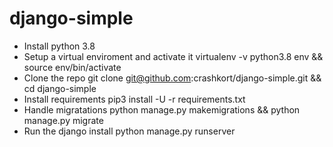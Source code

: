 # django-simple
- Install python 3.8
- Setup a virtual enviroment and activate it
	virtualenv -v python3.8 env && source env/bin/activate
- Clone the repo 
	git clone git@github.com:crashkort/django-simple.git && cd django-simple
- Install requirements
	 pip3 install -U -r requirements.txt
- Handle migratations
	python manage.py makemigrations && python manage.py migrate
- Run the django install
	python manage.py runserver
